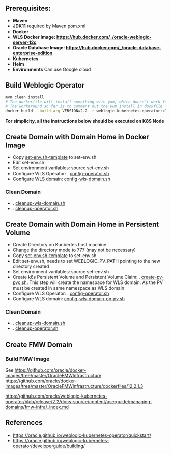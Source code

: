 ## Prerequisites:
- **Maven**
- **JDK11** required by Maven pom.xml
- **Docker**
- **WLS Docker Image: https://hub.docker.com/_/oracle-weblogic-server-12c**
- **Oracle Database Image: https://hub.docker.com/_/oracle-database-enterprise-edition**
- **Kubernetes**
- **Helm**
- **Environments** Can use Google cloud

## Build Weblogic Operator
``` bash
mvn clean install
# The dockerfile will install something with yum, which doesn't work for proxy. 
# The workaround so far is to comment out the yum install in dockfile
docker build --build-arg VERSION=2.2 -t weblogic-kubernetes-operator:<TAG> --no-cache=true .
```
**For simplicity, all the instructions below should be executed on K8S Node**

## Create Domain with Domain Home in Docker Image

- Copy [set-env.sh-template](./scripts/set-env.sh-template) to set-env.sh
- Edit set-env.sh
- Set environment varilables: source set-env.sh 
- Configure WLS Operator: . [config-operator.sh](./scripts/config-operator.sh)
- Configure WLS domain: [config-wls-domain.sh](./scripts/config-wls-domain.sh)

### Clean Domain
- . [cleanup-wls-domain.sh](./scripts/cleanup-wls-domain.sh)
- . [cleanup-operator.sh](./scripts/cleanup-operator.sh)

## Create Domain with Domain Home in Persistent Volume

- Create Directory on Kunbertes host machine
- Change the directory mode to 777 (may not be necessary)
- Copy [set-env.sh-template](./scripts/set-env.sh-template) to set-env.sh
- Edit set-env.sh, needs to set WEBLOGIC_PV_PATH pointing to the new directory created
- Set environment varilables: source set-env.sh 
- Create k8s Persistent Volume and Persistent Volume Claim: . [create-pv-pvc.sh](./scripts/create-pv-pvc.sh). This step will create the namespace for WLS domain. As the PV must be created in same namespace as WLS domain
- Configure WLS Operator: . [config-operator.sh](./scripts/config-operator.sh)
- Configure WLS domain: [config-wls-domain-on-pv.sh](./scripts/config-wls-domain-on-pv.sh)

### Clean Domain
- . [cleanup-wls-domain.sh](./scripts/cleanup-wls-domain.sh)
- . [cleanup-operator.sh](./scripts/cleanup-operator.sh)


## Create FMW Domain

### Build FMW Image
See https://github.com/oracle/docker-images/tree/master/OracleFMWInfrastructure
https://github.com/oracle/docker-images/tree/master/OracleFMWInfrastructure/dockerfiles/12.2.1.3

https://github.com/oracle/weblogic-kubernetes-operator/blob/release/2.2/docs-source/content/userguide/managing-domains/fmw-infra/_index.md

## References
- https://oracle.github.io/weblogic-kubernetes-operator/quickstart/
- https://oracle.github.io/weblogic-kubernetes-operator/developerguide/building/
